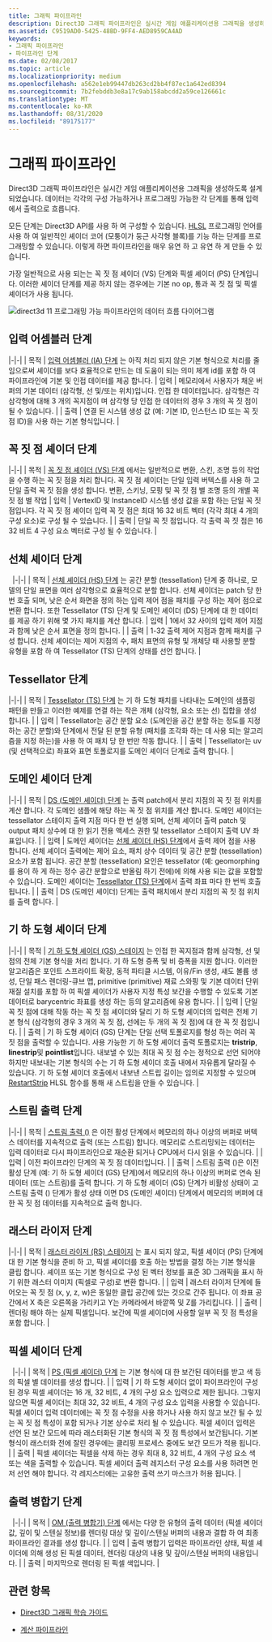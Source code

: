 ```yaml
---
title: 그래픽 파이프라인
description: Direct3D 그래픽 파이프라인은 실시간 게임 애플리케이션용 그래픽을 생성하도록 설계되었습니다. 데이터는 각각의 구성 가능하거나 프로그래밍 가능한 각 단계를 통해 입력에서 출력으로 흐릅니다.
ms.assetid: C9519AD0-5425-48BD-9FF4-AED8959CA4AD
keywords:
- 그래픽 파이프라인
- 파이프라인 단계
ms.date: 02/08/2017
ms.topic: article
ms.localizationpriority: medium
ms.openlocfilehash: a562e1eb99447db263cd2bb4f87ec1a642ed8394
ms.sourcegitcommit: 7b2febddb3e8a17c9ab158abcdd2a59ce126661c
ms.translationtype: MT
ms.contentlocale: ko-KR
ms.lasthandoff: 08/31/2020
ms.locfileid: "89175177"
---
```

# <a name="graphics-pipeline"></a>그래픽 파이프라인


Direct3D 그래픽 파이프라인은 실시간 게임 애플리케이션용 그래픽을 생성하도록 설계되었습니다. 데이터는 각각의 구성 가능하거나 프로그래밍 가능한 각 단계를 통해 입력에서 출력으로 흐릅니다.

모든 단계는 Direct3D API를 사용 하 여 구성할 수 있습니다. [HLSL](/windows/desktop/direct3dhlsl/dx-graphics-hlsl) 프로그래밍 언어를 사용 하 여 일반적인 셰이더 코어 (모퉁이가 둥근 사각형 블록)를 기능 하는 단계를 프로그래밍할 수 있습니다. 이렇게 하면 파이프라인을 매우 유연 하 고 유연 하 게 만들 수 있습니다.

가장 일반적으로 사용 되는는 꼭 짓 점 셰이더 (VS) 단계와 픽셀 셰이더 (PS) 단계입니다. 이러한 셰이더 단계를 제공 하지 않는 경우에는 기본 no op, 통과 꼭 짓 점 및 픽셀 셰이더가 사용 됩니다.

![direct3d 11 프로그래밍 가능 파이프라인의 데이터 흐름 다이어그램](images/d3d11-pipeline-stages.jpg)

## <a name="input-assembler-stage"></a>입력 어셈블러 단계

|-|-| | 목적 | [입력 어셈블러 (IA) 단계](input-assembler-stage--ia-.md) 는 아직 처리 되지 않은 기본 형식으로 처리를 줄임으로써 셰이더를 보다 효율적으로 만드는 데 도움이 되는 의미 체계 id를 포함 하 여 파이프라인에 기본 및 인접 데이터를 제공 합니다. | 입력 | 메모리에서 사용자가 채운 버퍼의 기본 데이터 (삼각형, 선 및/또는 위치)입니다. 인접 한 데이터입니다. 삼각형은 각 삼각형에 대해 3 개의 꼭지점이 며 삼각형 당 인접 한 데이터의 경우 3 개의 꼭 짓 점이 될 수 있습니다. | | 출력 | 연결 된 시스템 생성 값 (예: 기본 ID, 인스턴스 ID 또는 꼭 짓 점 ID)을 사용 하는 기본 형식입니다. |

## <a name="vertex-shader-stage"></a>꼭 짓 점 셰이더 단계

|-|-| | 목적 | [꼭 짓 점 셰이더 (VS) 단계](vertex-shader-stage--vs-.md) 에서는 일반적으로 변환, 스킨, 조명 등의 작업을 수행 하는 꼭 짓 점을 처리 합니다. 꼭 짓 점 셰이더는 단일 입력 버텍스를 사용 하 고 단일 출력 꼭 짓 점을 생성 합니다. 변환, 스키닝, 모핑 및 꼭 짓 점 별 조명 등의 개별 꼭 짓 점 별 작업 | 입력 | VertexID 및 InstanceID 시스템 생성 값을 포함 하는 단일 꼭 짓 점입니다. 각 꼭 짓 점 셰이더 입력 꼭 짓 점은 최대 16 32 비트 벡터 (각각 최대 4 개의 구성 요소)로 구성 될 수 있습니다. | | 출력 | 단일 꼭 짓 점입니다. 각 출력 꼭 짓 점은 16 32 비트 4 구성 요소 벡터로 구성 될 수 있습니다. |
 
## <a name="hull-shader-stage"></a>선체 셰이더 단계
 
|-|-| | 목적 | [선체 셰이더 (HS) 단계](hull-shader-stage--hs-.md) 는 공간 분할 (tessellation) 단계 중 하나로, 모델의 단일 표면을 여러 삼각형으로 효율적으로 분할 합니다. 선체 셰이더는 patch 당 한 번 호출 되며, 낮은 순서 화면을 정의 하는 입력 제어 점을 패치를 구성 하는 제어 점으로 변환 합니다. 또한 Tessellator (TS) 단계 및 도메인 셰이더 (DS) 단계에 대 한 데이터를 제공 하기 위해 몇 가지 패치를 계산 합니다. | 입력 | 1에서 32 사이의 입력 제어 지점과 함께 낮은 순서 표면을 정의 합니다. | | 출력 | 1-32 출력 제어 지점과 함께 패치를 구성 합니다. 선체 셰이더는 제어 지점의 수, 패치 표면의 유형 및 개체당 때 사용할 분할 유형을 포함 하 여 Tessellator (TS) 단계의 상태를 선언 합니다. |

## <a name="tessellator-stage"></a>Tessellator 단계

|-|-| | 목적 | [Tessellator (TS) 단계](tessellator-stage--ts-.md) 는 기 하 도형 패치를 나타내는 도메인의 샘플링 패턴을 만들고 이러한 예제를 연결 하는 작은 개체 (삼각형, 요소 또는 선) 집합을 생성 합니다. | | 입력 | Tessellator는 공간 분할 요소 (도메인을 공간 분할 하는 정도를 지정 하는 공간 분할)와 단계에서 전달 된 분할 유형 (패치를 조각화 하는 데 사용 되는 알고리즘을 지정 하는)을 사용 하 여 패치 당 한 번만 작동 합니다. | | 출력 | Tessellator는 uv (및 선택적으로) 좌표와 표면 토폴로지를 도메인 셰이더 단계로 출력 합니다. |

## <a name="domain-shader-stage"></a>도메인 셰이더 단계

|-|-| | 목적 | [DS (도메인 셰이더) 단계](domain-shader-stage--ds-.md) 는 출력 patch에서 분리 지점의 꼭 짓 점 위치를 계산 합니다. 각 도메인 샘플에 해당 하는 꼭 짓 점 위치를 계산 합니다. 도메인 셰이더는 tessellator 스테이지 출력 지점 마다 한 번 실행 되며, 선체 셰이더 출력 patch 및 output 패치 상수에 대 한 읽기 전용 액세스 권한 및 tessellator 스테이지 출력 UV 좌표입니다. | | 입력 | 도메인 셰이더는 [선체 셰이더 (HS) 단계](hull-shader-stage--hs-.md)에서 출력 제어 점을 사용 합니다. 선체 셰이더 출력에는 제어 요소, 패치 상수 데이터 및 공간 분할 (tessellation) 요소가 포함 됩니다. 공간 분할 (tessellation) 요인은 tessellator (예: geomorphing를 용이 하 게 하는 정수 공간 분할으로 반올림 하기 전에)에 의해 사용 되는 값을 포함할 수 있습니다. 도메인 셰이더는 [Tessellator (TS) 단계](tessellator-stage--ts-.md)에서 출력 좌표 마다 한 번씩 호출 됩니다. | | 출력 | DS (도메인 셰이더) 단계는 출력 패치에서 분리 지점의 꼭 짓 점 위치를 출력 합니다. |

## <a name="geometry-shader-stage"></a>기 하 도형 셰이더 단계

|-|-| | 목적 | [기 하 도형 셰이더 (GS) 스테이지](geometry-shader-stage--gs-.md) 는 인접 한 꼭지점과 함께 삼각형, 선 및 점의 전체 기본 형식을 처리 합니다. 기 하 도형 증폭 및 비 증폭을 지원 합니다. 이러한 알고리즘은 포인트 스프라이트 확장, 동적 파티클 시스템, 이유/Fin 생성, 섀도 볼륨 생성, 단일 패스 렌더링-큐브 맵, primitive (primitive) 재료 스와핑 및 기본 데이터 단위 재질 설치를 포함 하 여 픽셀 셰이더가 사용자 지정 특성 보간을 수행할 수 있도록 기본 데이터로 barycentric 좌표를 생성 하는 등의 알고리즘에 유용 합니다. | | 입력 | 단일 꼭 짓 점에 대해 작동 하는 꼭 짓 점 셰이더와 달리 기 하 도형 셰이더의 입력은 전체 기본 형식 (삼각형의 경우 3 개의 꼭 짓 점, 선에는 두 개의 꼭 짓 점)에 대 한 꼭 짓 점입니다. | | 출력 | 기 하 도형 셰이더 (GS) 단계는 단일 선택 토폴로지를 형성 하는 여러 꼭 짓 점을 출력할 수 있습니다. 사용 가능한 기 하 도형 셰이더 출력 토폴로지는 <strong>tristrip</strong>, <strong>linestrip</strong>및 <strong>pointlist</strong>입니다. 내보낼 수 있는 최대 꼭 짓 점 수는 정적으로 선언 되어야 하지만 내보내는 기본 형식의 수는 기 하 도형 셰이더 호출 내에서 자유롭게 달라질 수 있습니다. 기 하 도형 셰이더 호출에서 내보낸 스트립 길이는 임의로 지정할 수 있으며 [RestartStrip](/windows/desktop/direct3dhlsl/dx-graphics-hlsl-so-restartstrip) HLSL 함수를 통해 새 스트립을 만들 수 있습니다. |

## <a name="stream-output-stage"></a>스트림 출력 단계

|-|-| | 목적 | [스트림 출력 ()](stream-output-stage--so-.md) 은 이전 활성 단계에서 메모리의 하나 이상의 버퍼로 버텍스 데이터를 지속적으로 출력 (또는 스트림) 합니다. 메모리로 스트리밍되는 데이터는 입력 데이터로 다시 파이프라인으로 재순환 되거나 CPU에서 다시 읽을 수 있습니다. | | 입력 | 이전 파이프라인 단계의 꼭 짓 점 데이터입니다. | | 출력 | 스트림 출력 ()은 이전 활성 단계 (예: 기 하 도형 셰이더 (GS) 단계)에서 메모리의 하나 이상의 버퍼로 연속 된 데이터 (또는 스트림)를 출력 합니다. 기 하 도형 셰이더 (GS) 단계가 비활성 상태이 고 스트림 출력 () 단계가 활성 상태 이면 DS (도메인 셰이더) 단계에서 메모리의 버퍼에 대 한 꼭 짓 점 데이터를 지속적으로 출력 합니다.

## <a name="rasterizer-stage"></a>래스터 라이저 단계

|-|-| | 목적 | [래스터 라이저 (RS) 스테이지](rasterizer-stage--rs-.md) 는 표시 되지 않고, 픽셀 셰이더 (PS) 단계에 대 한 기본 형식을 준비 하 고, 픽셀 셰이더를 호출 하는 방법을 결정 하는 기본 형식을 클립 합니다. 셰이프 또는 기본 형식으로 구성 된 벡터 정보를 표준 3D 그래픽을 표시 하기 위한 래스터 이미지 (픽셀로 구성)로 변환 합니다. | | 입력 | 래스터 라이저 단계에 들어오는 꼭 짓 점 (x, y, z, w)은 동일한 클립 공간에 있는 것으로 간주 됩니다. 이 좌표 공간에서 X 축은 오른쪽을 가리키고 Y는 카메라에서 바깥쪽 및 Z를 가리킵니다. | | 출력 | 렌더링 해야 하는 실제 픽셀입니다. 보간에 픽셀 셰이더에 사용할 일부 꼭 짓 점 특성을 포함 합니다. |

## <a name="pixel-shader-stage"></a>픽셀 셰이더 단계
 
|-|-| | 목적 | [PS (픽셀 셰이더) 단계](pixel-shader-stage--ps-.md) 는 기본 형식에 대 한 보간된 데이터를 받고 색 등의 픽셀 별 데이터를 생성 합니다. | | 입력 | 기 하 도형 셰이더 없이 파이프라인이 구성 된 경우 픽셀 셰이더는 16 개, 32 비트, 4 개의 구성 요소 입력으로 제한 됩니다. 그렇지 않으면 픽셀 셰이더는 최대 32, 32 비트, 4 개의 구성 요소 입력을 사용할 수 있습니다. 픽셀 셰이더 입력 데이터에는 꼭 짓 점 수정을 사용 하거나 사용 하지 않고 보간 될 수 있는 꼭 짓 점 특성이 포함 되거나 기본 상수로 처리 될 수 있습니다. 픽셀 셰이더 입력은 선언 된 보간 모드에 따라 래스터화된 기본 형식의 꼭 짓 점 특성에서 보간됩니다. 기본 형식이 래스터화 전에 잘린 경우에는 클리핑 프로세스 중에도 보간 모드가 적용 됩니다. | | 출력 | 픽셀 셰이더는 픽셀을 삭제 하는 경우 최대 8, 32 비트, 4 개의 구성 요소 색 또는 색을 출력할 수 있습니다. 픽셀 셰이더 출력 레지스터 구성 요소를 사용 하려면 먼저 선언 해야 합니다. 각 레지스터에는 고유한 출력 쓰기 마스크가 허용 됩니다. |

## <a name="output-merger-stage"></a>출력 병합기 단계
 
|-|-| | 목적 | [OM (출력 병합기) 단계](output-merger-stage--om-.md) 에서는 다양 한 유형의 출력 데이터 (픽셀 셰이더 값, 깊이 및 스텐실 정보)를 렌더링 대상 및 깊이/스텐실 버퍼의 내용과 결합 하 여 최종 파이프라인 결과를 생성 합니다. | | 입력 | 출력 병합기 입력은 파이프라인 상태, 픽셀 셰이더에 의해 생성 된 픽셀 데이터, 렌더링 대상의 내용 및 깊이/스텐실 버퍼의 내용입니다. | | 출력 | 마지막으로 렌더링 된 픽셀 색입니다. |

## <a name="related-topics"></a>관련 항목

- [Direct3D 그래픽 학습 가이드](index.md)

- [계산 파이프라인](compute-pipeline.md)